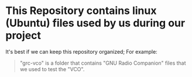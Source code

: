 # This Repository contains linux (Ubuntu) files used by us during our project

It's best if we can keep this repository organized; For example:
> "grc-vco" is a folder that contains "GNU Radio Companion" files that we used to test the "VCO".
